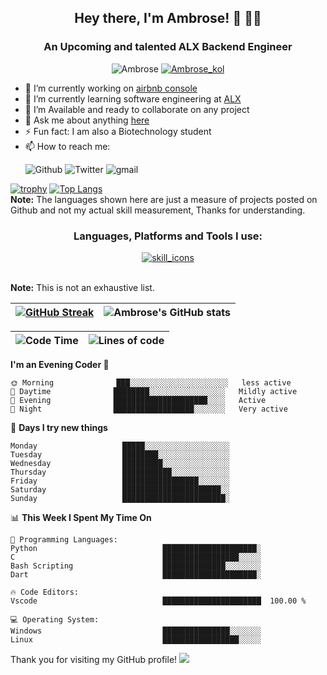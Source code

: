 <h2 align="center">Hey there, I'm Ambrose! 👋 👨‍💻 </h2>
<h3 align="center">An Upcoming and talented ALX Backend Engineer</h3>
<p align="center"> <img src="https://komarev.com/ghpvc/?username=ambrosekol&style=plastic" alt="Ambrose" /> <a href="https://twitter.com/ambrose_kol" target="blank"><img src="https://img.shields.io/twitter/follow/Ambrose_kol?logo=twitter&style=plastic" alt="Ambrose_kol" /></a></p>

- 🔭 I’m currently working on [airbnb console](https://github.com/Ambrosekol/AirBnB_clone)
- 🌱 I’m currently learning software engineering at [ALX](https://www.alxafrica.com)
- 👯 I’m Available and ready to collaborate on any project
- 💬 Ask me about anything [here](https://github.com/Ambrosekol/Ambrosekol/discussions)
- ⚡ Fun fact: I am also a Biotechnology student
- 📫 How to reach me:<p> <img src="https://img.shields.io/github/followers/ambrosekol?label=Ambrosekol&logo=Github&style=social" alt="Github"> <img src="https://img.shields.io/twitter/follow/ambrose_kol?style=social" alt="Twitter"> <img src="https://img.shields.io/badge/-kolus7381@gmail.com-red?style=social&logo=gmail&logoColor=red" alt="gmail"></p>

[![trophy](https://github-profile-trophy.vercel.app/?username=ambrosekol&theme=onedark&row=2&column=3&title=MultiLanguage,Commits,Repositories,Followers,PullRequest,Stars)](https://github.com/ryo-ma/github-profile-trophy)
[![Top Langs](https://github-readme-stats.vercel.app/api/top-langs/?username=Ambrosekol&langs_count=10&layout=compact)](https://github.com/Ambrosekol)
<br/>
 <b>Note:</b> The languages shown here are just a measure of projects posted on Github and not my actual skill measurement, Thanks for understanding.
</br>
<h3 align="center">Languages, Platforms and Tools I use:</h3>
<p align="center"> <a href="https://skillicons.dev" target="blank"> <img src="https://skillicons.dev/icons?i=html,css,bash,dart,python,c,discord,firebase,flutter,github,git,instagram,linkedin,linux,stackoverflow,twitter,unreal,vscode,wordpress" alt="skill_icons" /> </a>
</p>
<br/>
 <b>Note:</b> This is not an exhaustive list.
</br>

| [![GitHub Streak](https://github-readme-streak-stats.herokuapp.com?user=ambrosekol&theme=dark&hide_border=true&border_radius=6.4&date_format=M%20j%5B%2C%20Y%5D&mode=daily&fire=EB0000&ring=31EB5D&hide_current_streak=true)](https://git.io/streak-stats) | ![Ambrose's GitHub stats](https://github-readme-stats.vercel.app/api?username=Ambrosekol&show_icons=true&theme=transparent) |
|-------|-------|



| ![Code Time](https://img.shields.io/badge/Code%20Time-201%20hrs%20-red) | ![Lines of code](https://img.shields.io/badge/Lines%20of%20of%20code-i've%20lost%20count-red) |
|---|----|


**I'm an Evening Coder 🦉** 

```text
🌞 Morning              ███░░░░░░░░░░░░░░░░░░░░░░   less active 
🌆 Daytime              ████████░░░░░░░░░░░░░░░░░   Mildly active
🌃 Evening              █████████████████████░░░░   Active
🌙 Night                ██████████████████░░░░░░░   Very active
```
📅 **Days I try new things** 

```text
Monday                   █████░░░░░░░░░░░░░░░░░░░   
Tuesday                  ████████░░░░░░░░░░░░░░░░    
Wednesday                █████████░░░░░░░░░░░░░░░    
Thursday                 ███████████░░░░░░░░░░░░░    
Friday                   █████████████████░░░░░░░    
Saturday                 ██████████████████████░░    
Sunday                   ███████████████████████░    
```


📊 **This Week I Spent My Time On** 

```text
💬 Programming Languages: 
Python                            █████████████████████░
C                                 █████████████████░░░░░
Bash Scripting                    ██████████████░░░░░░░░
Dart                              █████████████████████░

🔥 Code Editors: 
Vscode                            ██████████████████████  100.00 % 

💻 Operating System: 
Windows                           ███████████████░░░░░░░
Linux                             █████████████████░░░░░
```




Thank you for visiting my GitHub profile!
![](https://hit.yhype.me/github/profile?user_id=27368902)
